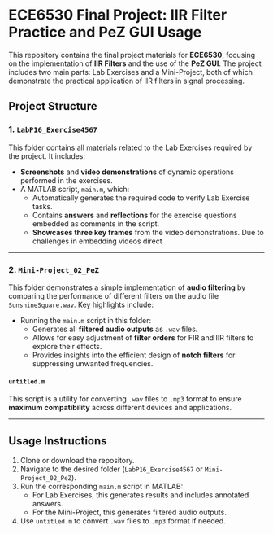 # ECE6530 Final Project: IIR Filter Practice and PeZ GUI Usage

This repository contains the final project materials for **ECE6530**, focusing on the implementation of **IIR Filters** and the use of the **PeZ GUI**. The project includes two main parts: Lab Exercises and a Mini-Project, both of which demonstrate the practical application of IIR filters in signal processing.

## Project Structure

### 1. `LabP16_Exercise4567`
This folder contains all materials related to the Lab Exercises required by the project. It includes:

- **Screenshots** and **video demonstrations** of dynamic operations performed in the exercises.
- A MATLAB script, `main.m`, which:
  - Automatically generates the required code to verify Lab Exercise tasks.
  - Contains **answers** and **reflections** for the exercise questions embedded as comments in the script.
  - **Showcases three key frames** from the video demonstrations. Due to challenges in embedding videos direct
---

### 2. `Mini-Project_02_PeZ`
This folder demonstrates a simple implementation of **audio filtering** by comparing the performance of different filters on the audio file `SunshineSquare.wav`. Key highlights include:

- Running the `main.m` script in this folder:
  - Generates all **filtered audio outputs** as `.wav` files.
  - Allows for easy adjustment of **filter orders** for FIR and IIR filters to explore their effects.
  - Provides insights into the efficient design of **notch filters** for suppressing unwanted frequencies.


#### `untitled.m`
This script is a utility for converting `.wav` files to `.mp3` format to ensure **maximum compatibility** across different devices and applications.

---

## Usage Instructions

1. Clone or download the repository.
2. Navigate to the desired folder (`LabP16_Exercise4567` or `Mini-Project_02_PeZ`).
3. Run the corresponding `main.m` script in MATLAB:
   - For Lab Exercises, this generates results and includes annotated answers.
   - For the Mini-Project, this generates filtered audio outputs.
4. Use `untitled.m` to convert `.wav` files to `.mp3` format if needed.